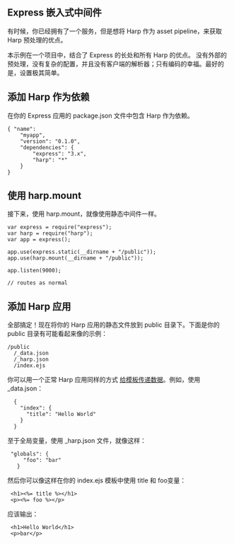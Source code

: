 ## Express 嵌入式中间件

有时候，你已经拥有了一个服务，但是想将 Harp 作为 asset pipeline，来获取 Harp 预处理的优点。

本示例在一个项目中，结合了 Express 的长处和所有 Harp 的优点。 没有外部的预处理，没有复杂的配置，并且没有客户端的解析器；只有编码的幸福。最好的是，设置极其简单。

## 添加 Harp 作为依赖

在你的 Express 应用的 package.json 文件中包含 Harp 作为依赖。

```
{ "name":
	"myapp", 
	"version": "0.1.0", 
	"dependencies": {
		"express": "3.x", 
		"harp": "*" 
	} 
} 
```

## 使用 harp.mount

接下来，使用 harp.mount，就像使用静态中间件一样。

``` 
var express = require("express"); 
var harp = require("harp"); 
var app = express(); 

app.use(express.static(__dirname + "/public")); 
app.use(harp.mount(__dirname + "/public")); 

app.listen(9000); 

// routes as normal
```

## 添加 Harp 应用

全部搞定！现在将你的 Harp 应用的静态文件放到 public 目录下。下面是你的 public 目录有可能看起来像的示例：

```
/public 
  /_data.json 
  /_harp.json 
  /index.ejs 
```

你可以用一个正常 Harp 应用同样的方式 [给模板传递数据](http://harpjs.com/docs/development/metadata)。例如，使用 _data.json：

```
  {
    "index": {
      "title": "Hello World"
    }
  }
```

至于全局变量，使用 _harp.json 文件，就像这样：

```
 "globals": {
     "foo": "bar"
   }
```

然后你可以像这样在你的 index.ejs 模板中使用 title 和 foo变量：

```
 <h1><%= title %></h1>
 <p><%= foo %></p>
```

应该输出：

```
 <h1>Hello World</h1>
 <p>bar</p>
```
